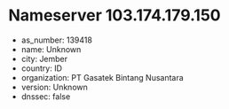 # Nameserver 103.174.179.150

* as_number: 139418
* name: Unknown
* city: Jember
* country: ID
* organization: PT Gasatek Bintang Nusantara
* version: Unknown
* dnssec: false
